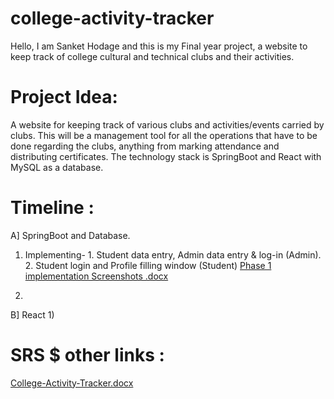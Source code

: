 # college-activity-tracker
Hello, I am Sanket Hodage and this is my Final year project, a website to keep track of college cultural and technical clubs and their activities.

# Project Idea: 
A website for keeping track of various clubs and activities/events carried by clubs. This will be a management tool for all the operations that have to be done regarding the clubs, anything from marking attendance and distributing certificates. The technology stack is SpringBoot and React with MySQL as a database.

# Timeline :
A] SpringBoot and Database.
1) Implementing- 1. Student data entry, Admin data entry & log-in (Admin).  2. Student login and Profile filling window (Student)
   [Phase 1 implementation Screenshots .docx](https://github.com/GhostSanket14/college-activity-tracker/files/13527752/Phase.1.docx)

2) 

B] React
1) 

# SRS $ other links :
[College-Activity-Tracker.docx](https://github.com/GhostSanket14/college-activity-tracker/files/13434961/College-Activity-Tracker.docx)
